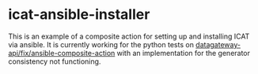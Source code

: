 # icat-ansible-installer

This is an example of a composite action for setting up and installing ICAT via ansible. It is currently working for the python tests on [datagateway-api/fix/ansible-composite-action](https://github.com/ral-facilities/datagateway-api/tree/fix/ansible-composite-action) with an implementation for the generator consistency not functioning.

